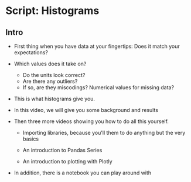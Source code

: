 # Script: Histograms

## Intro

- First thing when you have data at your fingertips: Does it match your expectations?

- Which values does it take on?

  - Do the units look correct?
  - Are there any outliers?
  - If so, are they miscodings? Numerical values for missing data?

- This is what histograms give you.

- In this video, we will give you some background and results

- Then three more videos showing you how to do all this yourself.

  - Importing libraries, because you'll them to do anything but the very basics

  - An introduction to Pandas Series

  - An introduction to plotting with Plotly

- In addition, there is a notebook you can play around with
